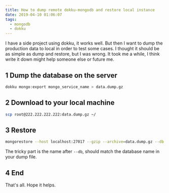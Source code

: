 ```yaml
---
title: How to dump remote dokku-mongodb and restore local instance
date: 2019-04-10 01:06:07
tags:
  - mongodb
  - dokku
---
```


I have a side project using dokku, it works well. But then I want to dump the production data to local in order to test some cases. I thought it should be as simple as dump and restore, but I was wrong. It took me a while, I think write it down might help someone else or future me.

<!--more-->

## 1 Dump the database on the server

```bash
dokku mongo:export mongo_service_name > data.dump.gz
```

## 2 Download to your local machine

```bash
scp root@222.222.222.222:data.dump.gz ~/
```

## 3 Restore

```bash
mongorestore --host localhost:27017 --gzip --archive=data.dump.gz --db mongo_service_name
```

The tricky part is the name after `--db`, should match the database name in your dump file.

## 4 End

That's all. Hope it helps.